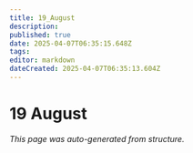 ```yaml
---
title: 19_August
description: 
published: true
date: 2025-04-07T06:35:15.648Z
tags: 
editor: markdown
dateCreated: 2025-04-07T06:35:13.604Z
---
```


# 19 August

*This page was auto-generated from structure.*